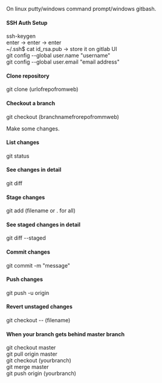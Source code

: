 On linux putty/windows command prompt/windows gitbash.

#### SSH Auth Setup  
ssh-keygen    
enter -> enter -> enter    
~/.ssh$ cat id_rsa.pub -> store it on gitlab UI  
git config --global user.name "username"    
git config --global user.email "email address"    

#### Clone repository
git clone (urlofrepofromweb)

#### Checkout a branch
git checkout (branchnamefrorepofrommweb)

Make some changes.

#### List changes
git status

#### See changes in detail
git diff

#### Stage changes
git add (filename or . for all)
  
#### See staged changes in detail
git diff --staged

#### Commit changes
git commit -m "message"

#### Push changes
git push -u origin

#### Revert unstaged changes
git checkout -- (filename)

#### When your branch gets behind master branch  
git checkout master  
git pull origin master  
git checkout (yourbranch)   
git merge master  
git push origin (yourbranch)  

